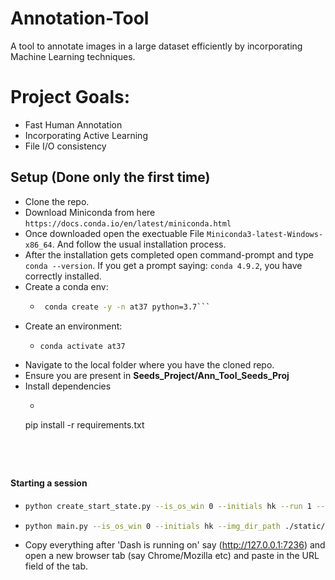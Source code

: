 # Annotation-Tool
A tool to annotate images in a large dataset efficiently by incorporating Machine Learning techniques.


# Project Goals:
* Fast Human Annotation
* Incorporating Active Learning
* File I/O consistency



## Setup (Done only the first time)
* Clone the repo. 
* Download Miniconda from here `https://docs.conda.io/en/latest/miniconda.html`
* Once downloaded open the exectuable File `Miniconda3-latest-Windows-x86_64`. And follow the usual installation process.
* After the installation gets completed open command-prompt and type `conda --version`. If you get a prompt saying: `conda 4.9.2`, you have correctly installed.
* Create a conda env: 
  - ```bash
     conda create -y -n at37 python=3.7```

* Create an environment:
  - ```bash
    conda activate at37
    ```
* Navigate to the local folder where you have the cloned repo.
* Ensure you are present in **Seeds_Project/Ann_Tool_Seeds_Proj**
* Install dependencies
  - ```bash
  pip install -r requirements.txt
  ```




#### Starting a session 
* ```bash
  python create_start_state.py --is_os_win 0 --initials hk --run 1 --global_reset 0 --img_dir_path ./static/Path2ImageFolder
  ```
* ```bash
  python main.py --is_os_win 0 --initials hk --img_dir_path ./static/Path2ImageFolder
  ```
* Copy everything after 'Dash is running on' say (http://127.0.0.1:7236) and open a new browser tab (say Chrome/Mozilla etc) and paste in the URL field of the tab.
